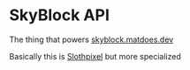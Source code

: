# SkyBlock API

The thing that powers [skyblock.matdoes.dev](https://github.com/mat-1/skyblock-stats)

Basically this is [Slothpixel](https://github.com/slothpixel/core) but more specialized
